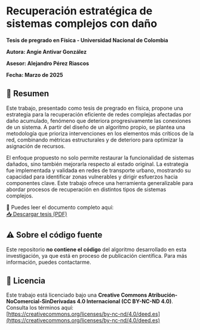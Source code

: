 # Recuperación estratégica de sistemas complejos con daño

**Tesis de pregrado en Física - Universidad Nacional de Colombia**  

**Autora: Angie Antivar González**  

**Asesor: Alejandro Pérez Riascos**  

**Fecha: Marzo de 2025**

## 📘 Resumen

Este trabajo, presentado como tesis de pregrado en física, propone una estrategia para la recuperación eficiente de redes complejas afectadas por daño acumulado, fenómeno que deteriora progresivamente las conexiones de un sistema. A partir del diseño de un algoritmo propio, se plantea una metodología que prioriza intervenciones en los elementos más críticos de la red, combinando métricas estructurales y de deterioro para optimizar la asignación de recursos.

El enfoque propuesto no solo permite restaurar la funcionalidad de sistemas dañados, sino también mejorarla respecto al estado original. La estrategia fue implementada y validada en redes de transporte urbano, mostrando su capacidad para identificar zonas vulnerables y dirigir esfuerzos hacia componentes clave. Este trabajo ofrece una herramienta generalizable para abordar procesos de recuperación en distintos tipos de sistemas complejos.


📄 Puedes leer el documento completo aquí:  
[📥 Descargar tesis (PDF)](Tesis_Pregrado_Angie_Antivar.pdf)

## ⚠️ Sobre el código fuente

Este repositorio **no contiene el código** del algoritmo desarrollado en esta investigación, ya que está en proceso de publicación científica. Para más información, puedes contactarme.

## 🧾 Licencia

Este trabajo está licenciado bajo una **Creative Commons Atribución-NoComercial-SinDerivadas 4.0 Internacional (CC BY-NC-ND 4.0)**.  
Consulta los términos aquí:  
[https://creativecommons.org/licenses/by-nc-nd/4.0/deed.es](https://creativecommons.org/licenses/by-nc-nd/4.0/deed.es)
